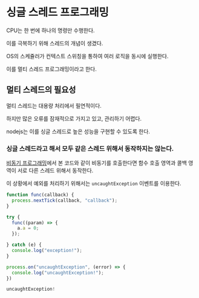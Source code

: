 # 싱글 스레드 프로그래밍

CPU는 한 번에 하나의 명령만 수행한다.

이를 극복하기 위해 스레드의 개념이 생겼다.

OS의 스케쥴러가 컨텍스트 스위칭을 통하여 여러 로직을 동시에 실행한다.

이를 멀티 스레드 프로그래밍이라고 한다. 


## 멀티 스레드의 필요성
멀티 스레드는 대용량 처리에서 필연적이다.

하지만 많은 오류를 잠재적으로 가지고 있고, 관리하기 어렵다.

nodejs는 이를 싱글 스레드로 높은 성능을 구현할 수 있도록 한다.

### 싱글 스레드라고 해서 모두 같은 스레드 위해서 동작하지는 않는다.

[비동기 프로그래밍](/NodeJS/비동기%20프로그래밍.md)에서 본 코드와 같이 비동기를 호출한다면 함수 호출 영역과 콜백 영역이 서로 다른 스레드 위해서 동작한다.

이 상황에서 예외를 처리하기 위해서는 `uncaughtException` 이벤트를 이용한다.


```js
function func(callback) {
  process.nextTick(callback, "callback");
}

try {
  func((param) => {
    a.a = 0;
  });

} catch (e) {
  console.log("exception!");
}

process.on("uncaughtException", (error) => {
  console.log("uncaughtException!");
})

uncaughtException!
```

